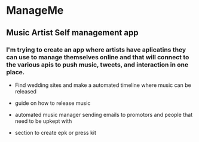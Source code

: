 # ManageMe
## Music Artist Self management app

### I'm trying to create an app where artists have aplicatins they can use to manage themselves online and that will connect to the various apis to push music, tweets, and interaction in one place.

- Find wedding sites and make a automated timeline where music can be released

- guide on how to release music

- automated music manager sending emails to promotors and people that need to be upkept with

- section to create epk or press kit